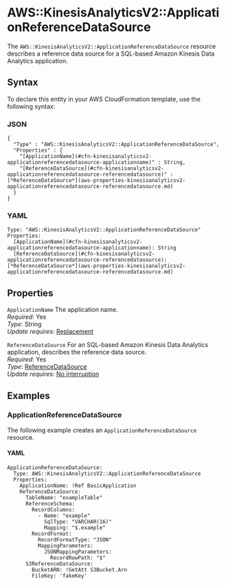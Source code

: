 # AWS::KinesisAnalyticsV2::ApplicationReferenceDataSource<a name="aws-resource-kinesisanalyticsv2-applicationreferencedatasource"></a>

The `AWS::KinesisAnalyticsV2::ApplicationReferenceDataSource` resource describes a reference data source for a SQL\-based Amazon Kinesis Data Analytics application\. 

## Syntax<a name="aws-resource-kinesisanalyticsv2-applicationreferencedatasource-syntax"></a>

To declare this entity in your AWS CloudFormation template, use the following syntax:

### JSON<a name="aws-resource-kinesisanalyticsv2-applicationreferencedatasource-syntax.json"></a>

```
{
  "Type" : "AWS::KinesisAnalyticsV2::ApplicationReferenceDataSource",
  "Properties" : {
    "[ApplicationName](#cfn-kinesisanalyticsv2-applicationreferencedatasource-applicationname)" : String,
    "[ReferenceDataSource](#cfn-kinesisanalyticsv2-applicationreferencedatasource-referencedatasource)" : [*ReferenceDataSource*](aws-properties-kinesisanalyticsv2-applicationreferencedatasource-referencedatasource.md)
  }
}
```

### YAML<a name="aws-resource-kinesisanalyticsv2-applicationreferencedatasource-syntax.yaml"></a>

```
Type: "AWS::KinesisAnalyticsV2::ApplicationReferenceDataSource"
Properties:
  [ApplicationName](#cfn-kinesisanalyticsv2-applicationreferencedatasource-applicationname): String
  [ReferenceDataSource](#cfn-kinesisanalyticsv2-applicationreferencedatasource-referencedatasource): [*ReferenceDataSource*](aws-properties-kinesisanalyticsv2-applicationreferencedatasource-referencedatasource.md)
```

## Properties<a name="aws-resource-kinesisanalyticsv2-applicationreferencedatasource-properties"></a>

`ApplicationName`  <a name="cfn-kinesisanalyticsv2-applicationreferencedatasource-applicationname"></a>
The application name\.  
 *Required*: Yes  
 *Type*: String  
 *Update requires*: [Replacement](using-cfn-updating-stacks-update-behaviors.md#update-replacement) 

`ReferenceDataSource`  <a name="cfn-kinesisanalyticsv2-applicationreferencedatasource-referencedatasource"></a>
For an SQL\-based Amazon Kinesis Data Analytics application, describes the reference data source\.  
 *Required*: Yes  
 *Type*: [ReferenceDataSource](aws-properties-kinesisanalyticsv2-applicationreferencedatasource-referencedatasource.md)  
 *Update requires*: [No interruption](using-cfn-updating-stacks-update-behaviors.md#update-no-interrupt) 

## Examples<a name="aws-resource-kinesisanalyticsv2-applicationreferencedatasource-examples"></a>

### ApplicationReferenceDataSource<a name="aws-resource-kinesisanalyticsv2-applicationreferencedatasource-example1"></a>

The following example creates an `ApplicationReferenceDataSource` resource\.

#### YAML<a name="aws-resource-kinesisanalyticsv2-applicationreferencedatasource-example1.yaml"></a>

```
ApplicationReferenceDataSource:
  Type: AWS::KinesisAnalyticsV2::ApplicationReferenceDataSource
  Properties:
    ApplicationName: !Ref BasicApplication
    ReferenceDataSource:
      TableName: "exampleTable"
      ReferenceSchema:
        RecordColumns:
          - Name: "example"
            SqlType: "VARCHAR(16)"
            Mapping: "$.example"
        RecordFormat:
          RecordFormatType: "JSON"
          MappingParameters:
            JSONMappingParameters:
              RecordRowPath: "$"
      S3ReferenceDataSource:
        BucketARN: !GetAtt S3Bucket.Arn
        FileKey: 'fakeKey'
```
